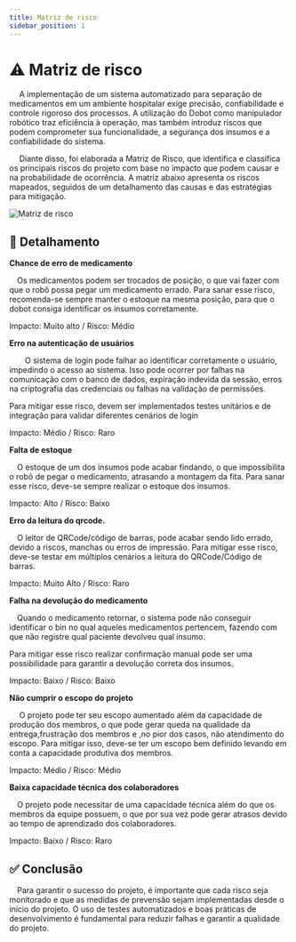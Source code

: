 ```yaml
---
title: Matriz de risco
sidebar_position: 1
---
```


# ⚠️ Matriz de risco 

&emsp; A implementação de um sistema automatizado para separação de medicamentos em um ambiente hospitalar exige precisão, confiabilidade e controle rigoroso dos processos. A utilização do Dobot como manipulador robótico traz eficiência à operação, mas também introduz riscos que podem comprometer sua funcionalidade, a segurança dos insumos e a confiabilidade do sistema.

&emsp; Diante disso, foi elaborada a Matriz de Risco, que identifica e classifica os principais riscos do projeto com base no impacto que podem causar e na probabilidade de ocorrência. A matriz abaixo apresenta os riscos mapeados, seguidos de um detalhamento das causas e das estratégias para mitigação.

<img src="../img/matriz-Risco.png" alt="Matriz de risco" />

## 📝 Detalhamento

 **Chance de erro de medicamento**

 &emsp;Os medicamentos podem ser trocados de posição, o que vai fazer com que o robô possa pegar um medicamento errado.
Para sanar esse risco, recomenda-se sempre manter o estoque na mesma posição, para que o dobot consiga identificar os insumos corretamente. 

Impacto: Muito alto / Risco: Médio 


**Erro na autenticação de usuários**

 &emsp;O sistema de login pode falhar ao identificar corretamente o usuário, impedindo o acesso ao sistema. Isso pode ocorrer por falhas na comunicação com o banco de dados, expiração indevida da sessão, erros na criptografia das credenciais ou falhas na validação de permissões.

Para mitigar esse risco, devem ser implementados testes unitários e de integração para validar diferentes cenários de login
 
Impacto: Médio / Risco: Raro

 **Falta de estoque**

  &emsp;O estoque de um dos insumos pode acabar findando, o que impossibilita o robô de pegar o medicamento, atrasando a montagem da fita. Para sanar esse risco, deve-se sempre realizar o estoque dos insumos.
 
 Impacto: Alto / Risco: Baixo

 **Erro da leitura do qrcode.**

 &emsp;O leitor de QRCode/código de barras, pode acabar sendo lido errado, devido a riscos, manchas ou erros de impressão. Para mitigar esse risco, deve-se testar em múltiplos cenários a leitura do QRCode/Código de barras.

 Impacto: Muito Alto / Risco: Raro

**Falha na devolução do medicamento**

&emsp;Quando o medicamento retornar, o sistema pode não conseguir identificar o bin no qual aqueles medicamentos pertencem, fazendo com que não registre qual paciente devolveu qual insumo.

Para mitigar esse risco realizar confirmação manual pode ser uma possibilidade para garantir a devolução correta dos insumos.

Impacto: Baixo / Risco: Baixo

**Não cumprir o escopo do projeto**

&emsp; O projeto pode ter seu escopo aumentado além da capacidade de produção dos membros, o que pode gerar queda na qualidade da entrega,frustração dos membros e ,no pior dos casos, não atendimento do escopo. Para mitigar isso, deve-se ter um escopo bem definido levando em conta a capacidade produtiva dos membros.

Impacto: Médio / Risco: Médio

**Baixa capacidade técnica dos colaboradores**

&emsp;O projeto pode necessitar de uma capacidade técnica além do que os membros da equipe possuem, o que por sua vez pode gerar atrasos devido ao tempo de aprendizado dos colaboradores.

Impacto: Baixo / Risco: Raro

## ✅ Conclusão
&emsp;Para garantir o sucesso do projeto, é importante que cada risco seja monitorado e que as medidas de prevensão sejam implementadas desde o início do projeto. O uso de testes automatizados e boas práticas de desenvolvimento é fundamental para reduzir falhas e garantir a qualidade do projeto.